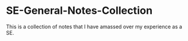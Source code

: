 # SE-General-Notes-Collection
This is a collection of notes that I have amassed over my experience as a SE.
